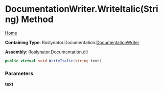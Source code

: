 <a name="_top"></a>

# DocumentationWriter\.WriteItalic\(String\) Method

[Home](../../../../README.md#_top)

**Containing Type**: Roslynator\.Documentation\.[DocumentationWriter](../README.md#_top)

**Assembly**: Roslynator\.Documentation\.dll

```csharp
public virtual void WriteItalic(string text)
```

### Parameters

**text**